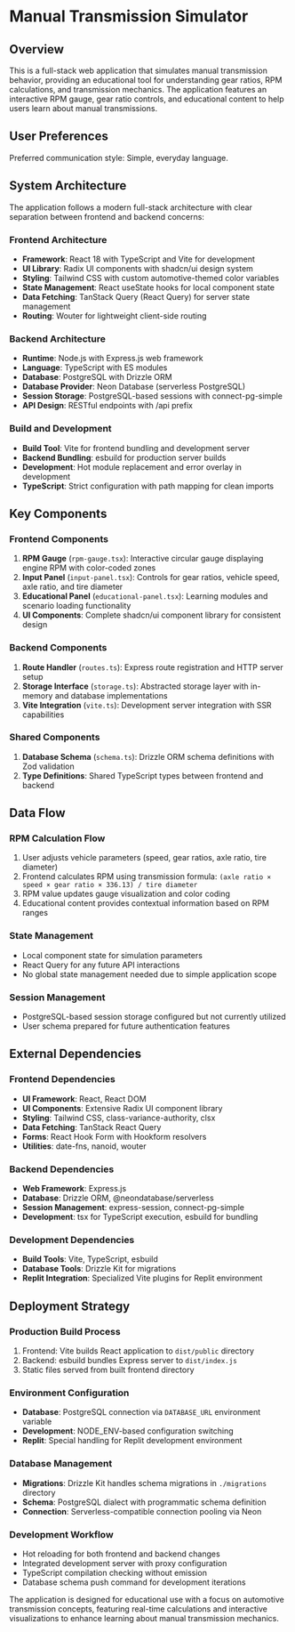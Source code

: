 # Manual Transmission Simulator

## Overview

This is a full-stack web application that simulates manual transmission behavior, providing an educational tool for understanding gear ratios, RPM calculations, and transmission mechanics. The application features an interactive RPM gauge, gear ratio controls, and educational content to help users learn about manual transmissions.

## User Preferences

Preferred communication style: Simple, everyday language.

## System Architecture

The application follows a modern full-stack architecture with clear separation between frontend and backend concerns:

### Frontend Architecture
- **Framework**: React 18 with TypeScript and Vite for development
- **UI Library**: Radix UI components with shadcn/ui design system
- **Styling**: Tailwind CSS with custom automotive-themed color variables
- **State Management**: React useState hooks for local component state
- **Data Fetching**: TanStack Query (React Query) for server state management
- **Routing**: Wouter for lightweight client-side routing

### Backend Architecture
- **Runtime**: Node.js with Express.js web framework
- **Language**: TypeScript with ES modules
- **Database**: PostgreSQL with Drizzle ORM
- **Database Provider**: Neon Database (serverless PostgreSQL)
- **Session Storage**: PostgreSQL-based sessions with connect-pg-simple
- **API Design**: RESTful endpoints with /api prefix

### Build and Development
- **Build Tool**: Vite for frontend bundling and development server
- **Backend Bundling**: esbuild for production server builds
- **Development**: Hot module replacement and error overlay in development
- **TypeScript**: Strict configuration with path mapping for clean imports

## Key Components

### Frontend Components
1. **RPM Gauge** (`rpm-gauge.tsx`): Interactive circular gauge displaying engine RPM with color-coded zones
2. **Input Panel** (`input-panel.tsx`): Controls for gear ratios, vehicle speed, axle ratio, and tire diameter
3. **Educational Panel** (`educational-panel.tsx`): Learning modules and scenario loading functionality
4. **UI Components**: Complete shadcn/ui component library for consistent design

### Backend Components
1. **Route Handler** (`routes.ts`): Express route registration and HTTP server setup
2. **Storage Interface** (`storage.ts`): Abstracted storage layer with in-memory and database implementations
3. **Vite Integration** (`vite.ts`): Development server integration with SSR capabilities

### Shared Components
1. **Database Schema** (`schema.ts`): Drizzle ORM schema definitions with Zod validation
2. **Type Definitions**: Shared TypeScript types between frontend and backend

## Data Flow

### RPM Calculation Flow
1. User adjusts vehicle parameters (speed, gear ratios, axle ratio, tire diameter)
2. Frontend calculates RPM using transmission formula: `(axle ratio × speed × gear ratio × 336.13) / tire diameter`
3. RPM value updates gauge visualization and color coding
4. Educational content provides contextual information based on RPM ranges

### State Management
- Local component state for simulation parameters
- React Query for any future API interactions
- No global state management needed due to simple application scope

### Session Management
- PostgreSQL-based session storage configured but not currently utilized
- User schema prepared for future authentication features

## External Dependencies

### Frontend Dependencies
- **UI Framework**: React, React DOM
- **UI Components**: Extensive Radix UI component library
- **Styling**: Tailwind CSS, class-variance-authority, clsx
- **Data Fetching**: TanStack React Query
- **Forms**: React Hook Form with Hookform resolvers
- **Utilities**: date-fns, nanoid, wouter

### Backend Dependencies
- **Web Framework**: Express.js
- **Database**: Drizzle ORM, @neondatabase/serverless
- **Session Management**: express-session, connect-pg-simple
- **Development**: tsx for TypeScript execution, esbuild for bundling

### Development Dependencies
- **Build Tools**: Vite, TypeScript, esbuild
- **Database Tools**: Drizzle Kit for migrations
- **Replit Integration**: Specialized Vite plugins for Replit environment

## Deployment Strategy

### Production Build Process
1. Frontend: Vite builds React application to `dist/public` directory
2. Backend: esbuild bundles Express server to `dist/index.js`
3. Static files served from built frontend directory

### Environment Configuration
- **Database**: PostgreSQL connection via `DATABASE_URL` environment variable
- **Development**: NODE_ENV-based configuration switching
- **Replit**: Special handling for Replit development environment

### Database Management
- **Migrations**: Drizzle Kit handles schema migrations in `./migrations` directory
- **Schema**: PostgreSQL dialect with programmatic schema definition
- **Connection**: Serverless-compatible connection pooling via Neon

### Development Workflow
- Hot reloading for both frontend and backend changes
- Integrated development server with proxy configuration
- TypeScript compilation checking without emission
- Database schema push command for development iterations

The application is designed for educational use with a focus on automotive transmission concepts, featuring real-time calculations and interactive visualizations to enhance learning about manual transmission mechanics.